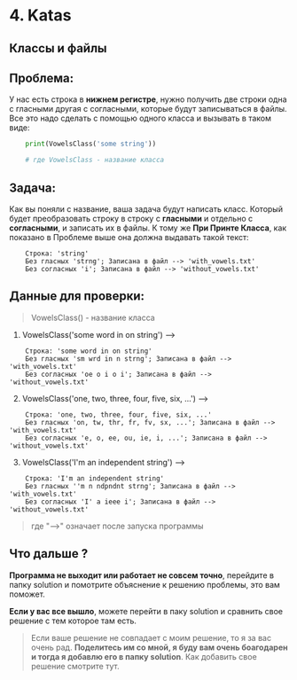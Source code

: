 # 4. Katas

## Классы и файлы

## Проблема:

У нас есть строка в __нижнем регистре__, нужно получить две строки одна с гласными другая с согласными, которые будут записываться в файлы. Все это надо сделать с помощью одного класса и вызывать в таком виде:

```python
    print(VowelsClass('some string'))

    # где VowelsClass - название класса
```

## Задача:

Как вы поняли с название, ваша задача будут написать класс. Который будет преобразовать строку в строку с __гласными__ и отдельно с __согласными__, и записать их в файлы. К тому же __При Принте Класса__, как показано в Проблеме выше она должна выдавать такой текст:

```text
    Строка: 'string'
    Без гласных 'strng'; Записана в файл --> 'with_vowels.txt'
    Без согласных 'i'; Записана в файл --> 'without_vowels.txt'
```

## Данные для проверки:

> VowelsClass() - название класса

1. VowelsClass('some word in on string') -->
```text
    Строка: 'some word in on string'
    Без гласных 'sm wrd in n strng'; Записана в файл --> 'with_vowels.txt'
    Без согласных 'oe o i o i'; Записана в файл --> 'without_vowels.txt'
```

2. VowelsClass('one, two, three, four, five, six, ...') -->
```text
    Строка: 'one, two, three, four, five, six, ...'
    Без гласных 'on, tw, thr, fr, fv, sx, ...'; Записана в файл --> 'with_vowels.txt'
    Без согласных 'e, o, ee, ou, ie, i, ...'; Записана в файл --> 'without_vowels.txt'
```

3. VowelsClass('I'm an independent string') -->
```text
    Строка: 'I'm an independent string'
    Без гласных ''m n ndpndnt strng'; Записана в файл --> 'with_vowels.txt'
    Без согласных 'I' a ieee i'; Записана в файл --> 'without_vowels.txt'
```

> где "-->" означает после запуска программы

## Что дальше ?

__Программа не выходит или работает не совсем точно__, перейдите в папку solution и помотрите объяснение к решению проблемы, это вам поможет.

__Если у вас все вышло__, можете перейти в паку solution и сравнить свое решение с тем которое там есть.

> Если ваше решение не совпадает с моим решение, то я за вас очень рад. __Поделитесь им со мной, я буду вам очень боагодарен и тогда я добавлю его в папку solution__. Как добавить свое решение смотрите тут.
